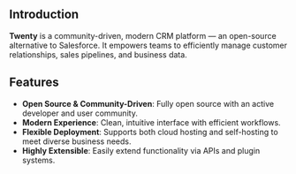 ## Introduction

**Twenty** is a community-driven, modern CRM platform — an open-source alternative to Salesforce. It empowers teams to efficiently manage customer relationships, sales pipelines, and business data.

## Features

- **Open Source & Community-Driven**: Fully open source with an active developer and user community.
- **Modern Experience**: Clean, intuitive interface with efficient workflows.
- **Flexible Deployment**: Supports both cloud hosting and self-hosting to meet diverse business needs.
- **Highly Extensible**: Easily extend functionality via APIs and plugin systems.
